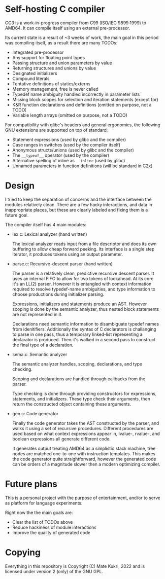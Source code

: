 # Self-hosting C compiler

CC3 is a work-in-progress compiler from C99 (ISO/IEC 9899:1999) to AMD64.
It can compile itself using an external pre-processor.

Its current state is a result of ~3 weeks of work, the main goal in this period
was compiling itself, as a result there are many TODOs:
- Integrated pre-processor
- Any support for floating point types
- Passing structure and union parameters by value
- Returning structures and unions by value
- Designated initializers
- Compound literals
- Tentative definitions of statics/externs
- Memory management, free is never called
- Typedef name ambiguity handled incorrectly in parameter lists
- Missing block scopes for selection and iteration statements (except for)
- K&R function declarations and definitions (omitted on purpose, not a TODO)
- Variable length arrays (omitted on purpose, not a TODO)

For compatibility with glibc's headers and general ergonomics, the following
GNU extensions are supported on top of standard:
- Statement expressions (used by glibc and the compiler)
- Case ranges in switches (used by the compiler itself)
- Anonymous structs/unions (used by glibc and the compiler)
- The `__typeof__` operator (used by the compiler)
- Alternative spelling of inline as `__inline` (used by glibc)
- Unnamed parameters in function definitions (will be standard in C2x)

# Design

I tried to keep the separation of concerns and the interface between the
modules relatively clean. There are a few hacky interactions, and data in
inappropriate places, but these are clearly labeled and fixing them is a
future goal.

The compiler itself has 4 main modules:

- lex.c: Lexical analyzer (hand written)

    The lexical analyzer reads input from a file descriptor and does its own
    buffering to allow cheap forward peeking. Its interface is a single step
    iterator, it produces tokens using an output parameter.

- parse.c: Recursive-descent parser (hand written)

    The parser is a relatively clean, predictive recursive descent parser.
    It uses an internal FIFO to allow for two tokens of lookahead. At its core
    it's an LL(2) parser. However it is entangled with context information
    required to resolve typedef-name ambiguities, and type information to choose
    productions during initializer parsing.

    Expressions, initializers and statements produce an AST. However scoping is
    done by the semantic analyzer, thus nested block statements are not
    represented in it.

    Declarations need semantic information to disambiguate typedef names from
    idenitifiers. Additionally the syntax of C declarators is challanging to
    parse in one pass, thus a temporary linked-list representing a declarator
    is produced. Then it's walked in a second pass to construct the final type
    of a declaration.

- sema.c: Semantic analyzer

    The semantic analyzer handles, scoping, declarations, and type checking.

    Scoping and declarations are handled through callbacks from the parser.

    Type checking is done through providing constructors for expressions,
    statements, and initializers. These type check their arguments, then return
    the constructed object containing these arguments.

- gen.c: Code generator

    Finally the code generator takes the AST constructed by the parser,
    and walks it using a set of recursive procedures. Different procedures
    are used based on what context expressions appear in, lvalue-, rvalue-,
    and boolean expressions all generate different code.

    It generates output treating AMD64 as a simplistic stack machine, tree
    nodes are matched one-to-one with instruction templates. This makes the
    code generator quite straightforward, however the generated code can be
    orders of a magnitude slower then a modern optimizing compiler.

# Future plans

This is a personal project with the purpose of entertainment, and/or to serve
as platform for language experiments.

Right now the the main goals are:
- Clear the list of TODOs above
- Reduce hackiness of module interactions
- Improve the quality of generated code

# Copying

Everything in this repository is Copyright (C) Mate Kukri, 2022 and is licensed
under version 2 (only) of the GNU GPL.
